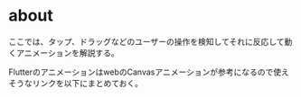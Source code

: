 # about
ここでは、タップ、ドラッグなどのユーザーの操作を検知してそれに反応して動くアニメーションを解説する。


FlutterのアニメーションはwebのCanvasアニメーションが参考になるので使えそうなリンクを以下にまとめておく。